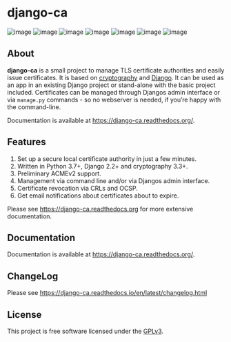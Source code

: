 # django-ca

![image](https://github.com/mathiasertl/django-ca/workflows/Tests/badge.svg)
![image](https://github.com/mathiasertl/django-ca/workflows/Code%20quality/badge.svg)
![image](https://img.shields.io/pypi/v/django-ca.svg)
![image](https://img.shields.io/pypi/dm/django-ca.svg)
![image](https://img.shields.io/pypi/pyversions/django-ca.svg)
![image](https://img.shields.io/pypi/status/django-ca.svg)
![image](https://img.shields.io/github/license/mathiasertl/django-ca)

## About

**django-ca** is a small project to manage TLS certificate authorities and easily issue
certificates.  It is based on [cryptography](https://cryptography.io/) and
[Django](https://www.djangoproject.com/>). It can be used as an app in an existing Django project
or stand-alone with the basic project included.  Certificates can be managed through Djangos admin
interface or via `manage.py` commands - so no webserver is needed, if you’re happy with the
command-line.

Documentation is available at https://django-ca.readthedocs.org/.

## Features

1. Set up a secure local certificate authority in just a few minutes.
2. Written in Python 3.7+, Django 2.2+ and cryptography 3.3+.
3. Preliminary ACMEv2 support.
3. Management via command line and/or via Djangos admin interface.
4. Certificate revocation via CRLs and OCSP.
5. Get email notifications about certificates about to expire.

Please see https://django-ca.readthedocs.org for more extensive documentation.

## Documentation

Documentation is available at https://django-ca.readthedocs.org/.

## ChangeLog

Please see https://django-ca.readthedocs.io/en/latest/changelog.html

## License

This project is free software licensed under the [GPLv3](https://www.gnu.org/licenses/gpl.txt).
